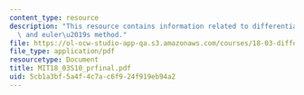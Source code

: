 ```yaml
---
content_type: resource
description: "This resource contains information related to differential equation\
  \ and euler\u2019s method."
file: https://ol-ocw-studio-app-qa.s3.amazonaws.com/courses/18-03-differential-equations-spring-2010/5cb1a3bf5a4f4c7ac6f924f919eb94a2_MIT18_03S10_prfinal.pdf
file_type: application/pdf
resourcetype: Document
title: MIT18_03S10_prfinal.pdf
uid: 5cb1a3bf-5a4f-4c7a-c6f9-24f919eb94a2
---
```

